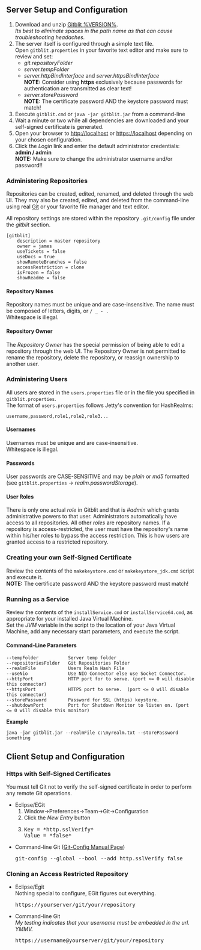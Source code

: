 ## Server Setup and Configuration

1. Download and unzip [Gitblit %VERSION%](http://gitblit.com/%DISTRIBUTION%).<br/>
*Its best to eliminate spaces in the path name as that can cause troubleshooting headaches.* 
2. The server itself is configured through a simple text file.<br/>
Open `gitblit.properties` in your favorite text editor and make sure to review and set:
    - *git.repositoryFolder*
    - *server.tempFolder*
    - *server.httpBindInterface* and *server.httpsBindInterface*<br/>
**NOTE:** Consider using **https** exclusively because passwords for authentication are transmitted as clear text!     
    - *server.storePassword*<br/>
**NOTE:** The certificate password AND the keystore password must match!     
3. Execute `gitblit.cmd` or `java -jar gitblit.jar` from a command-line
4. Wait a minute or two while all dependencies are downloaded and your self-signed certificate is generated.
5. Open your browser to <http://localhost> or <https://localhost> depending on your chosen configuration.
6. Click the *Login* link and enter the default administrator credentials: **admin / admin**<br/>
**NOTE:** Make sure to change the administrator username and/or password!! 

### Administering Repositories
Repositories can be created, edited, renamed, and deleted through the web UI.  They may also be created, edited, and deleted from the command-line using real [Git](http://git-scm.com) or your favorite file manager and text editor.

All repository settings are stored within the repository `.git/config` file under the *gitblit* section.

    [gitblit]
	    description = master repository
	    owner = james
	    useTickets = false
	    useDocs = true
	    showRemoteBranches = false
	    accessRestriction = clone
	    isFrozen = false
	    showReadme = false
	    
#### Repository Names
Repository names must be unique and are case-insensitive.  The name must be composed of letters, digits, or `/ _ - .`<br/>
Whitespace is illegal.

#### Repository Owner
The *Repository Owner* has the special permission of being able to edit a repository through the web UI.  The Repository Owner is not permitted to rename the repository, delete the repository, or reassign ownership to another user.

### Administering Users
All users are stored in the `users.properties` file or in the file you specified in `gitblit.properties`.<br/>
The format of `users.properties` follows Jetty's convention for HashRealms:

    username,password,role1,role2,role3...

#### Usernames
Usernames must be unique and are case-insensitive.<br/>
Whitespace is illegal.

#### Passwords
User passwords are CASE-SENSITIVE and may be *plain* or *md5* formatted (see `gitblit.properties` -> *realm.passwordStorage*).

#### User Roles
There is only one actual *role* in Gitblit and that is *#admin* which grants administrative powers to that user.  Administrators automatically have access to all repositories.  All other *roles* are repository names.  If a repository is access-restricted, the user must have the repository's name within his/her roles to bypass the access restriction.  This is how users are granted access to a restricted repository.

### Creating your own Self-Signed Certificate

Review the contents of the `makekeystore.cmd` or `makekeystore_jdk.cmd` script and execute it.<br/>
**NOTE:** The certificate password AND the keystore password must match!

### Running as a Service
Review the contents of the `installService.cmd` or `installService64.cmd`, as appropriate for your installed Java Virtual Machine.<br/>
Set the *JVM* variable in the script to the location of your Java Virtual Machine, add any necessary start parameters, and execute the script.

#### Command-Line Parameters
    --tempFolder           Server temp folder
	--repositoriesFolder   Git Repositories Folder
    --realmFile            Users Realm Hash File
    --useNio               Use NIO Connector else use Socket Connector.
    --httpPort             HTTP port for to serve. (port <= 0 will disable this connector)
    --httpsPort            HTTPS port to serve.  (port <= 0 will disable this connector)
    --storePassword        Password for SSL (https) keystore.
    --shutdownPort         Port for Shutdown Monitor to listen on. (port <= 0 will disable this monitor)
    
**Example**

    java -jar gitblit.jar --realmFile c:\myrealm.txt --storePassword something
    
## Client Setup and Configuration
### Https with Self-Signed Certificates
You must tell Git not to verify the self-signed certificate in order to perform any remote Git operations.

- Eclipse/EGit
    1. Window->Preferences->Team->Git->Configuration
    2. Click the *New Entry* button
    3. <pre>Key = *http.sslVerify*       
       Value = *false*</pre>
- Command-line Git ([Git-Config Manual Page](http://www.kernel.org/pub/software/scm/git/docs/git-config.html))
    <pre>git-config --global --bool --add http.sslVerify false</pre>

### Cloning an Access Restricted Repository 
- Eclipse/Egit<br/>Nothing special to configure, EGit figures out everything.
    <pre>https://yourserver/git/your/repository</pre>
- Command-line Git<br/>*My testing indicates that your username must be embedded in the url.  YMMV.*
    <pre>https://username@yourserver/git/your/repository</pre>
           